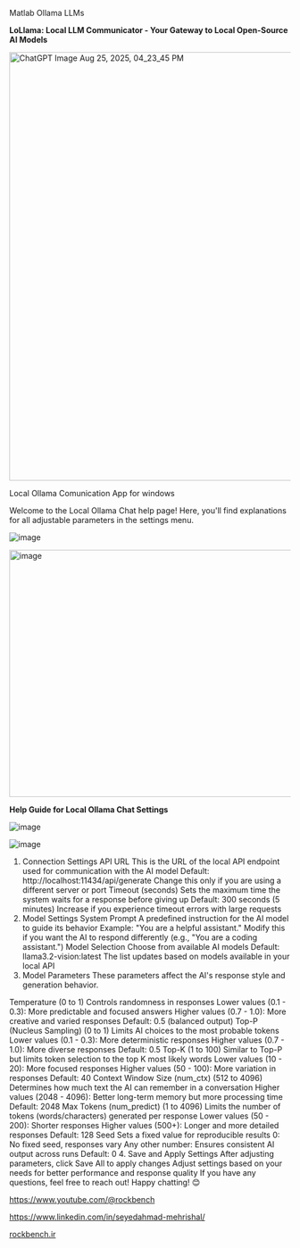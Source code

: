 Matlab Ollama LLMs

**LoLlama: Local LLM Communicator - Your Gateway to Local Open-Source AI Models**

<img width="512" height="768" alt="ChatGPT Image Aug 25, 2025, 04_23_45 PM" src="https://github.com/user-attachments/assets/ec8fb2af-8a2e-46a0-99dd-378a776c970f" />

Local Ollama Comunication App for windows

Welcome to the Local Ollama Chat help page! Here, you'll find explanations for all adjustable parameters in the settings menu.

![image](https://github.com/user-attachments/assets/c672101a-c541-42c6-994a-0b6aa7609889)

<img width="511" height="443" alt="image" src="https://github.com/user-attachments/assets/ac6e58d6-86ed-4b56-84f3-6eaf74955be5" />

**Help Guide for Local Ollama Chat Settings**

![image](https://github.com/user-attachments/assets/7626f926-a9d5-4ceb-8dfa-e354864afb0e)

![image](https://github.com/user-attachments/assets/62c9a4d6-03d9-4db1-85cf-bd13bb392e0a)



1. Connection Settings
API URL
This is the URL of the local API endpoint used for communication with the AI model
Default: http://localhost:11434/api/generate
Change this only if you are using a different server or port
Timeout (seconds)
Sets the maximum time the system waits for a response before giving up
Default: 300 seconds (5 minutes)
Increase if you experience timeout errors with large requests
2. Model Settings
System Prompt
A predefined instruction for the AI model to guide its behavior
Example: "You are a helpful assistant."
Modify this if you want the AI to respond differently (e.g., "You are a coding assistant.")
Model Selection
Choose from available AI models
Default: llama3.2-vision:latest
The list updates based on models available in your local API
3. Model Parameters
These parameters affect the AI's response style and generation behavior.

Temperature (0 to 1)
Controls randomness in responses
Lower values (0.1 - 0.3): More predictable and focused answers
Higher values (0.7 - 1.0): More creative and varied responses
Default: 0.5 (balanced output)
Top-P (Nucleus Sampling) (0 to 1)
Limits AI choices to the most probable tokens
Lower values (0.1 - 0.3): More deterministic responses
Higher values (0.7 - 1.0): More diverse responses
Default: 0.5
Top-K (1 to 100)
Similar to Top-P but limits token selection to the top K most likely words
Lower values (10 - 20): More focused responses
Higher values (50 - 100): More variation in responses
Default: 40
Context Window Size (num_ctx) (512 to 4096)
Determines how much text the AI can remember in a conversation
Higher values (2048 - 4096): Better long-term memory but more processing time
Default: 2048
Max Tokens (num_predict) (1 to 4096)
Limits the number of tokens (words/characters) generated per response
Lower values (50 - 200): Shorter responses
Higher values (500+): Longer and more detailed responses
Default: 128
Seed
Sets a fixed value for reproducible results
0: No fixed seed, responses vary
Any other number: Ensures consistent AI output across runs
Default: 0
4. Save and Apply Settings
After adjusting parameters, click Save All to apply changes
Adjust settings based on your needs for better performance and response quality
If you have any questions, feel free to reach out! Happy chatting! 😊

https://www.youtube.com/@rockbench

https://www.linkedin.com/in/seyedahmad-mehrishal/

[rockbench.ir
](https://rockbench.ir/)
